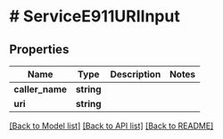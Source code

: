 # # ServiceE911URIInput

## Properties

Name | Type | Description | Notes
------------ | ------------- | ------------- | -------------
**caller_name** | **string** |  |
**uri** | **string** |  |

[[Back to Model list]](../../README.md#models) [[Back to API list]](../../README.md#endpoints) [[Back to README]](../../README.md)
